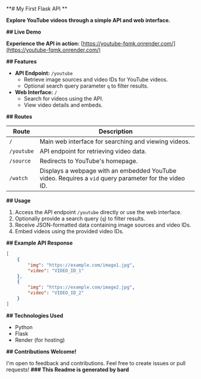 **# My First Flask API **

**Explore YouTube videos through a simple API and web interface.**

**## Live Demo**

**Experience the API in action:** [https://youtube-fqmk.onrender.com/](https://youtube-fqmk.onrender.com/)

**## Features**

- **API Endpoint:** `/youtube`
    - Retrieve image sources and video IDs for YouTube videos.
    - Optional search query parameter `q` to filter results.
- **Web Interface:** `/`
    - Search for videos using the API.
    - View video details and embeds.

**## Routes**

**Route** | **Description**
------- | --------
`/` | Main web interface for searching and viewing videos.
`/youtube` | API endpoint for retrieving video data.
`/source` | Redirects to YouTube's homepage.
`/watch` | Displays a webpage with an embedded YouTube video. Requires a `vid` query parameter for the video ID.

**## Usage**

1. Access the API endpoint `/youtube` directly or use the web interface.
2. Optionally provide a search query (`q`) to filter results.
3. Receive JSON-formatted data containing image sources and video IDs.
4. Embed videos using the provided video IDs.

**## Example API Response**

```json
[
    {
        "img": "https://example.com/image1.jpg",
        "video": "VIDEO_ID_1"
    },
    {
        "img": "https://example.com/image2.jpg",
        "video": "VIDEO_ID_2"
    }
]
```

**## Technologies Used**

- Python
- Flask
- Render (for hosting)

**## Contributions Welcome!**

I'm open to feedback and contributions. Feel free to create issues or pull requests!
**### This Readme is generated by bard**

